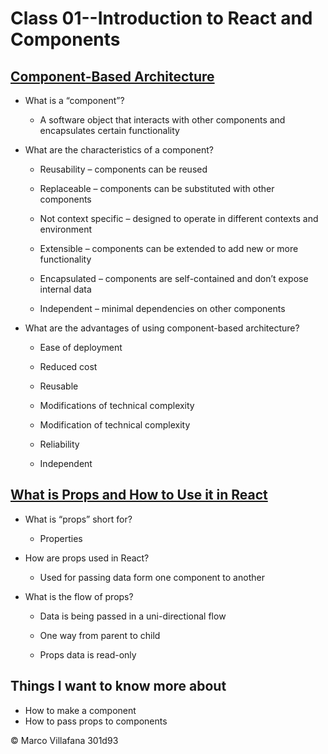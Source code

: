 # Class 01--Introduction to React and Components

## [Component-Based Architecture](https://www.tutorialspoint.com/software_architecture_design/component_based_architecture.htm)

+ What is a “component”? 

  + A software object that interacts with other components and encapsulates certain functionality  

+ What are the characteristics of a component? 

  + Reusability – components can be reused 

  + Replaceable – components can be substituted with other components  

  + Not context specific – designed to operate in different contexts and environment  

  + Extensible – components can be extended to add new or more functionality 

  + Encapsulated – components are self-contained and don’t expose internal data   

  + Independent – minimal dependencies on other components 

+ What are the advantages of using component-based architecture? 

  + Ease of deployment  

  + Reduced cost 

  + Reusable 

  + Modifications of technical complexity  

  + Modification of technical complexity 

  + Reliability 

  + Independent  

## [What is Props and How to Use it in React](https://itnext.io/what-is-props-and-how-to-use-it-in-react-da307f500da0#:~:text=%E2%80%9CProps%E2%80%9D%20is%20a%20special%20keyword,way%20from%20parent%20to%20child)

+ What is “props” short for? 

  + Properties  

+ How are props used in React? 

  + Used for passing data form one component to another 

+ What is the flow of props? 

  + Data is being passed in a uni-directional flow  

  + One way from parent to child 

  + Props data is read-only 

## Things I want to know more about

+ How to make a component
+ How to pass props to components


© Marco Villafana 301d93